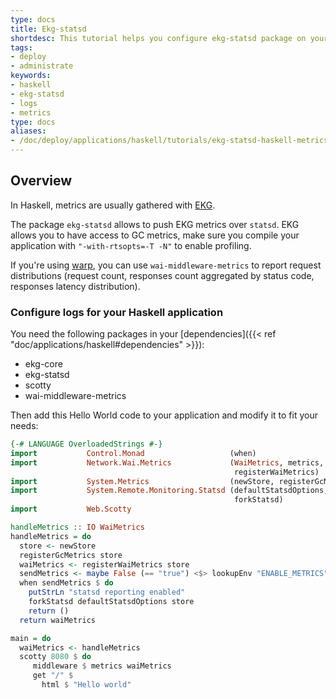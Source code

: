 ```yaml
---
type: docs
title: Ekg-statsd
shortdesc: This tutorial helps you configure ekg-statsd package on your Haskell application to push custom metrics
tags:
- deploy
- administrate
keywords:
- haskell
- ekg-statsd
- logs
- metrics
type: docs
aliases:
- /doc/deploy/applications/haskell/tutorials/ekg-statsd-haskell-metrics.md
---
```


## Overview

In Haskell, metrics are usually gathered with [EKG](https://hackage.haskell.org/package/ekg).

The package `ekg-statsd` allows to push EKG metrics over `statsd`.
EKG allows you to have access to GC metrics, make sure you compile your application with `"-with-rtsopts=-T -N"` to enable profiling.

If you're using [warp](https://hackage.haskell.org/package/warp), you can use `wai-middleware-metrics` to report request distributions (request count, responses count aggregated by status code, responses latency distribution).

### Configure logs for your Haskell application

You need the following packages in your [dependencies]({{< ref "doc/applications/haskell#dependencies" >}}):

* ekg-core
* ekg-statsd
* scotty
* wai-middleware-metrics

Then add this Hello World code to your application and modify it to fit your needs:

```haskell
{-# LANGUAGE OverloadedStrings #-}
import           Control.Monad                   (when)
import           Network.Wai.Metrics             (WaiMetrics, metrics,
                                                  registerWaiMetrics)
import           System.Metrics                  (newStore, registerGcMetrics)
import           System.Remote.Monitoring.Statsd (defaultStatsdOptions,
                                                  forkStatsd)
import           Web.Scotty

handleMetrics :: IO WaiMetrics
handleMetrics = do
  store <- newStore
  registerGcMetrics store
  waiMetrics <- registerWaiMetrics store
  sendMetrics <- maybe False (== "true") <$> lookupEnv "ENABLE_METRICS"
  when sendMetrics $ do
    putStrLn "statsd reporting enabled"
    forkStatsd defaultStatsdOptions store
    return ()
  return waiMetrics

main = do
  waiMetrics <- handleMetrics
  scotty 8080 $ do
     middleware $ metrics waiMetrics
     get "/" $
       html $ "Hello world"
```

